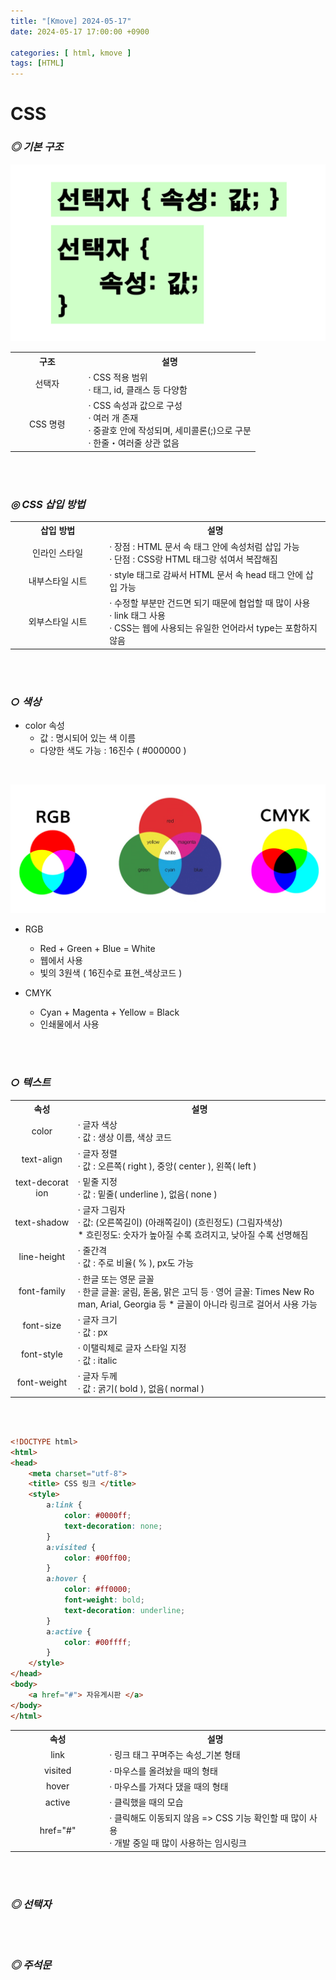 ```yaml
---
title: "[Kmove] 2024-05-17"
date: 2024-05-17 17:00:00 +0900

categories: [ html, kmove ]
tags: [HTML]
---
```



# CSS

<h3><i> ◎ 기본 구조 </i></h3>

![image](/assets/img/html/css1.png)

<table style="width:100%;table-layout:fixed; word-break:break-all; height:auto">
    <tr>
        <th style="width:30%; text-align: center;"> 구조 </th>
        <th style="width:70%; text-align: center;"> 설명 </th>
    </tr>
    <tr>
        <td align="center" valign="middle"> 선택자 </td>
        <td>
            · CSS 적용 범위<br/>
            · 태그, id, 클래스 등 다양함
        </td>
    </tr>
        <tr>
        <td align="center" valign="middle"> CSS 명령 </td>
        <td>
            · CSS 속성과 값으로 구성 <br/>
            · 여러 개 존재 <br/>
            · 중괄호 안에 작성되며, 세미콜론(;)으로 구분 <br/>
            · 한줄・여러줄 상관 없음
        </td>
    </tr>
</table>


<br/><br/>


<h3><i> ◎ CSS 삽입 방법 </i></h3>


<table style="width:100%;table-layout:fixed; word-break:break-all; height:auto">
    <tr>
        <th style="width:30%;text-align: center;"> 삽입 방법 </th>
        <th style="width:70%; text-align: center;"> 설명 </th>
    </tr>
    <tr>
        <td align="center" valign="middle"> 인라인 스타일 </td>
        <td>
            · 장점 : HTML 문서 속 태그 안에 속성처럼 삽입 가능 <br/>
            · 단점 : CSS랑 HTML 태그랑 섞여서 복잡해짐
        </td>
    </tr>
    <tr>
        <td align="center" valign="middle"> 내부스타일 시트 </td>
        <td> · style 태그로 감싸서 HTML 문서 속 head 태그 안에 삽입 가능</td>
    </tr>
    <tr>
        <td align="center" valign="middle"> 외부스타일 시트 </td>
        <td> 
            · 수정할 부분만 건드면 되기 때문에 협업할 때 많이 사용 <br/>
            · link 태그 사용 <br/>
            · CSS는 웹에 사용되는 유일한 언어라서 type는 포함하지 않음
        </td>
    </tr>
</table>


<br/><br/>


<h3><i> ○ 색상 </i></h3>

- color 속성
  - 값 : 명시되어 있는 색 이름
  - 다양한 색도 가능 : 16진수 ( #000000 )

<br/>

![image](/assets/img/html/css3.png)

- RGB
    - Red + Green + Blue = White
    - 웹에서 사용
    - 빛의 3원색 ( 16진수로 표현_색상코드 )

- CMYK
  - Cyan + Magenta + Yellow = Black
  - 인쇄물에서 사용


<br/><br/>


<h3><i> ○ 텍스트 </i></h3>


<table style="width:100%;table-layout:fixed; word-break:break-all; height:auto">
    <tr>
        <th style="width: 20%; text-align:center"> 속성 </th>
        <th style="width: 80%; text-align:center"> 설명 </th>
    </tr>
    <tr>
        <td align="center" valign="middle"> color </td>
        <td>
            · 글자 색상 <br/>
            · 값 : 생상 이름, 색상 코드
        </td>
    </tr>
    <tr>
        <td align="center" valign="middle"> text-align </td>
        <td>
            · 글자 정렬 <br/>
            · 값 : 오른쪽( right ), 중앙( center ), 왼쪽( left )
        </td>
    </tr>
    <tr>
        <td align="center" valign="middle"> text-decoration </td>
        <td>
            · 밑줄 지정 <br/>
            · 값 : 밑줄( underline ), 없음( none )
        </td>
    </tr>
    <tr>
        <td align="center" valign="middle"> text-shadow </td>
        <td>
            · 글자 그림자 <br/>
            · 값: (오른쪽길이) (아래쪽길이) (흐린정도) (그림자색상) <br/>
            * 흐린정도: 숫자가 높아질 수록 흐려지고, 낮아질 수록 선명해짐
        </td>
    </tr>
    <tr>
        <td align="center" valign="middle"> line-height </td>
        <td>
            · 줄간격 <br/>
            · 값 : 주로 비율( % ), px도 가능
        </td>
    </tr>
    <tr>
        <td align="center" valign="middle"> font-family </td>
        <td>
            · 한글 또는 영문 글꼴 <br/>
            · 한글 글꼴: 굴림, 돋움, 맑은 고딕 등
            · 영어 글꼴: Times New Roman, Arial, Georgia 등
            * 글꼴이 아니라 링크로 걸어서 사용 가능
        </td>
    </tr>
    <tr>
        <td align="center" valign="middle"> font-size </td>
        <td>
            · 글자 크기 <br/>
            · 값 : px
        </td>
    </tr>
    <tr>
        <td align="center" valign="middle"> font-style </td>
        <td>
            · 이탤릭체로 글자 스타일 지정 <br/>
            · 값 : italic
        </td>
    </tr>
    <tr>
        <td align="center" valign="middle"> font-weight </td>
        <td>
            · 글자 두께 <br/>
            · 값 : 굵기( bold ), 없음( normal )
        </td>
    </tr>
</table>


<br/><br/>


```html
<!DOCTYPE html>
<html>
<head>
    <meta charset="utf-8">
    <title> CSS 링크 </title>
    <style>
        a:link {
            color: #0000ff;
            text-decoration: none;
        }
        a:visited {
            color: #00ff00;
        }
        a:hover {
            color: #ff0000;
            font-weight: bold;
            text-decoration: underline;
        }
        a:active {
            color: #00ffff;
        }
    </style>
</head>
<body>
    <a href="#"> 자유게시판 </a>
</body>
</html>
```


<table style="width:100%;table-layout:fixed; word-break:break-all; height:auto">
    <tr>
        <th style="width: 30%; text-align:center"> 속성 </th>
        <th style="width: 70%; text-align:center"> 설명 </th>
    </tr>
    <tr>
        <td align="center" valign="middle"> link </td>
        <td> · 링크 태그 꾸며주는 속성_기본 형태 </td>
    </tr>
    <tr>
        <td align="center" valign="middle"> visited </td>
        <td> · 마우스를 올려놨을 때의 형태 </td>
    </tr>
    <tr>
        <td align="center" valign="middle"> hover </td>
        <td> · 마우스를 가져다 댔을 때의 형태 </td>
    </tr>
    <tr>
        <td align="center" valign="middle"> active </td>
        <td> · 클릭했을 때의 모습 </td>
    </tr>
    <tr>
        <td align="center" valign="middle"> href="#" </td>
        <td>
            · 클릭해도 이동되지 않음 => CSS 기능 확인할 때 많이 사용 <br/>
            · 개발 중일 때 많이 사용하는 임시링크
        </td>
    </tr>
</table>


<br/><br/>


<h3><i> ◎ 선택자 </i></h3>


<br/><br/>


<h3><i> ◎ 주석문 </i></h3>